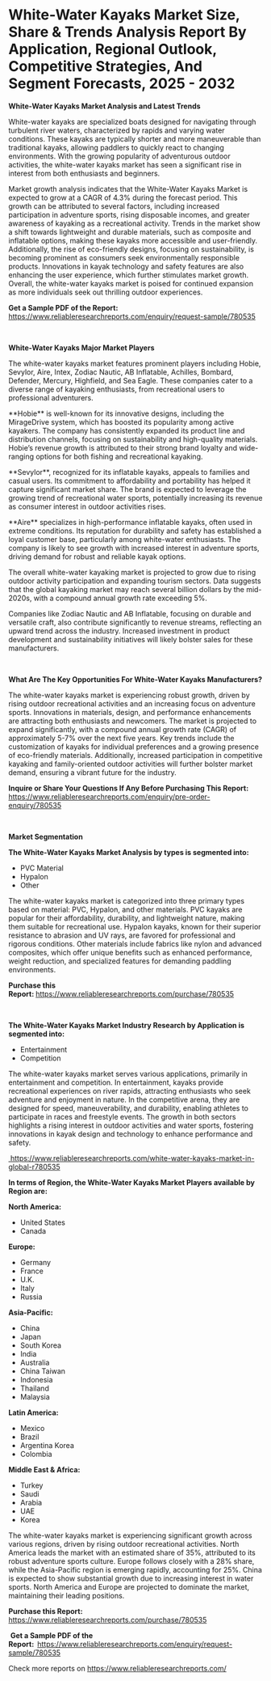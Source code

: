 <p><h1>White-Water Kayaks Market Size, Share & Trends Analysis Report By Application, Regional Outlook, Competitive Strategies, And Segment Forecasts, 2025 - 2032</h1></p><p><strong>White-Water Kayaks Market Analysis and Latest Trends</strong></p>
<p><p>White-water kayaks are specialized boats designed for navigating through turbulent river waters, characterized by rapids and varying water conditions. These kayaks are typically shorter and more maneuverable than traditional kayaks, allowing paddlers to quickly react to changing environments. With the growing popularity of adventurous outdoor activities, the white-water kayaks market has seen a significant rise in interest from both enthusiasts and beginners.</p><p>Market growth analysis indicates that the White-Water Kayaks Market is expected to grow at a CAGR of 4.3% during the forecast period. This growth can be attributed to several factors, including increased participation in adventure sports, rising disposable incomes, and greater awareness of kayaking as a recreational activity. Trends in the market show a shift towards lightweight and durable materials, such as composite and inflatable options, making these kayaks more accessible and user-friendly. Additionally, the rise of eco-friendly designs, focusing on sustainability, is becoming prominent as consumers seek environmentally responsible products. Innovations in kayak technology and safety features are also enhancing the user experience, which further stimulates market growth. Overall, the white-water kayaks market is poised for continued expansion as more individuals seek out thrilling outdoor experiences.</p></p>
<p><strong>Get a Sample PDF of the Report:&nbsp;</strong> <a href="https://www.reliableresearchreports.com/enquiry/request-sample/780535?utm_campaign=3111&utm_medium=2&utm_source=Github&utm_content=ia&utm_term=26032025&utm_id=white-water-kayaks">https://www.reliableresearchreports.com/enquiry/request-sample/780535</a></p>
<p>&nbsp;</p>
<p><strong>White-Water Kayaks Major Market Players</strong></p>
<p><p>The white-water kayaks market features prominent players including Hobie, Sevylor, Aire, Intex, Zodiac Nautic, AB Inflatable, Achilles, Bombard, Defender, Mercury, Highfield, and Sea Eagle. These companies cater to a diverse range of kayaking enthusiasts, from recreational users to professional adventurers.</p><p>**Hobie** is well-known for its innovative designs, including the MirageDrive system, which has boosted its popularity among active kayakers. The company has consistently expanded its product line and distribution channels, focusing on sustainability and high-quality materials. Hobie’s revenue growth is attributed to their strong brand loyalty and wide-ranging options for both fishing and recreational kayaking.</p><p>**Sevylor**, recognized for its inflatable kayaks, appeals to families and casual users. Its commitment to affordability and portability has helped it capture significant market share. The brand is expected to leverage the growing trend of recreational water sports, potentially increasing its revenue as consumer interest in outdoor activities rises.</p><p>**Aire** specializes in high-performance inflatable kayaks, often used in extreme conditions. Its reputation for durability and safety has established a loyal customer base, particularly among white-water enthusiasts. The company is likely to see growth with increased interest in adventure sports, driving demand for robust and reliable kayak options.</p><p>The overall white-water kayaking market is projected to grow due to rising outdoor activity participation and expanding tourism sectors. Data suggests that the global kayaking market may reach several billion dollars by the mid-2020s, with a compound annual growth rate exceeding 5%. </p><p>Companies like Zodiac Nautic and AB Inflatable, focusing on durable and versatile craft, also contribute significantly to revenue streams, reflecting an upward trend across the industry. Increased investment in product development and sustainability initiatives will likely bolster sales for these manufacturers.</p></p>
<p>&nbsp;</p>
<p><strong>What Are The Key Opportunities For White-Water Kayaks Manufacturers?</strong></p>
<p><p>The white-water kayaks market is experiencing robust growth, driven by rising outdoor recreational activities and an increasing focus on adventure sports. Innovations in materials, design, and performance enhancements are attracting both enthusiasts and newcomers. The market is projected to expand significantly, with a compound annual growth rate (CAGR) of approximately 5-7% over the next five years. Key trends include the customization of kayaks for individual preferences and a growing presence of eco-friendly materials. Additionally, increased participation in competitive kayaking and family-oriented outdoor activities will further bolster market demand, ensuring a vibrant future for the industry.</p></p>
<p><strong>Inquire or Share Your Questions If Any Before Purchasing This Report:</strong> <a href="https://www.reliableresearchreports.com/enquiry/pre-order-enquiry/780535?utm_campaign=3111&utm_medium=2&utm_source=Github&utm_content=ia&utm_term=26032025&utm_id=white-water-kayaks">https://www.reliableresearchreports.com/enquiry/pre-order-enquiry/780535</a></p>
<p>&nbsp;</p>
<p><strong>Market Segmentation</strong></p>
<p><strong>The White-Water Kayaks Market Analysis by types is segmented into:</strong></p>
<p><ul><li>PVC Material</li><li>Hypalon</li><li>Other</li></ul></p>
<p><p>The white-water kayaks market is categorized into three primary types based on material: PVC, Hypalon, and other materials. PVC kayaks are popular for their affordability, durability, and lightweight nature, making them suitable for recreational use. Hypalon kayaks, known for their superior resistance to abrasion and UV rays, are favored for professional and rigorous conditions. Other materials include fabrics like nylon and advanced composites, which offer unique benefits such as enhanced performance, weight reduction, and specialized features for demanding paddling environments.</p></p>
<p><strong>Purchase this Report:&nbsp;</strong><a href="https://www.reliableresearchreports.com/purchase/780535?utm_campaign=3111&utm_medium=2&utm_source=Github&utm_content=ia&utm_term=26032025&utm_id=white-water-kayaks">https://www.reliableresearchreports.com/purchase/780535</a></p>
<p>&nbsp;</p>
<p><strong>The White-Water Kayaks Market Industry Research by Application is segmented into:</strong></p>
<p><ul><li>Entertainment</li><li>Competition</li></ul></p>
<p><p>The white-water kayaks market serves various applications, primarily in entertainment and competition. In entertainment, kayaks provide recreational experiences on river rapids, attracting enthusiasts who seek adventure and enjoyment in nature. In the competitive arena, they are designed for speed, maneuverability, and durability, enabling athletes to participate in races and freestyle events. The growth in both sectors highlights a rising interest in outdoor activities and water sports, fostering innovations in kayak design and technology to enhance performance and safety.</p></p>
<p><a href="https://www.reliableresearchreports.com/white-water-kayaks-market-in-global-r780535?utm_campaign=3111&utm_medium=2&utm_source=Github&utm_content=ia&utm_term=26032025&utm_id=white-water-kayaks">&nbsp;https://www.reliableresearchreports.com/white-water-kayaks-market-in-global-r780535</a></p>
<p><strong>In terms of Region, the White-Water Kayaks Market Players available by Region are:</strong></p>
<p>
    <p> <strong> North America: </strong>
        <ul>
            <li>United States</li>
            <li>Canada</li>
        </ul>
        </p> 
    <p> <strong> Europe: </strong>
        <ul>
            <li>Germany</li>
            <li>France</li>
            <li>U.K.</li>
            <li>Italy</li>
            <li>Russia</li>
        </ul>
        </p> 
    <p> <strong> Asia-Pacific: </strong>
        <ul>
            <li>China</li>
            <li>Japan</li>
            <li>South Korea</li>
            <li>India</li>
            <li>Australia</li>
            <li>China Taiwan</li>
            <li>Indonesia</li>
            <li>Thailand</li>
            <li>Malaysia</li>
        </ul>
        </p> 
    <p> <strong> Latin America: </strong>
        <ul>
            <li>Mexico</li>
            <li>Brazil</li>
            <li>Argentina Korea</li>
            <li>Colombia</li>
        </ul>
        </p> 
    <p> <strong> Middle East & Africa: </strong>
        <ul>
            <li>Turkey</li>
            <li>Saudi</li>
            <li>Arabia</li>
            <li>UAE</li>
            <li>Korea</li>
        </ul>
    </p>
    </p>
<p><p>The white-water kayaks market is experiencing significant growth across various regions, driven by rising outdoor recreational activities. North America leads the market with an estimated share of 35%, attributed to its robust adventure sports culture. Europe follows closely with a 28% share, while the Asia-Pacific region is emerging rapidly, accounting for 25%. China is expected to show substantial growth due to increasing interest in water sports. North America and Europe are projected to dominate the market, maintaining their leading positions.</p></p>
<p><strong>Purchase this Report: </strong><a href="https://www.reliableresearchreports.com/purchase/780535?utm_campaign=3111&utm_medium=2&utm_source=Github&utm_content=ia&utm_term=26032025&utm_id=white-water-kayaks">https://www.reliableresearchreports.com/purchase/780535</a></p>
<p>&nbsp;<strong>Get a Sample PDF of the Report:&nbsp;&nbsp;</strong><a href="https://www.reliableresearchreports.com/enquiry/request-sample/780535?utm_campaign=3111&utm_medium=2&utm_source=Github&utm_content=ia&utm_term=26032025&utm_id=white-water-kayaks">https://www.reliableresearchreports.com/enquiry/request-sample/780535</a></p>
<p><strong></strong></p>
<p>Check more reports on <a href="https://www.reliableresearchreports.com/?utm_campaign=3111&utm_medium=2&utm_source=Github&utm_content=ia&utm_term=26032025&utm_id=white-water-kayaks">https://www.reliableresearchreports.com/</a></p>